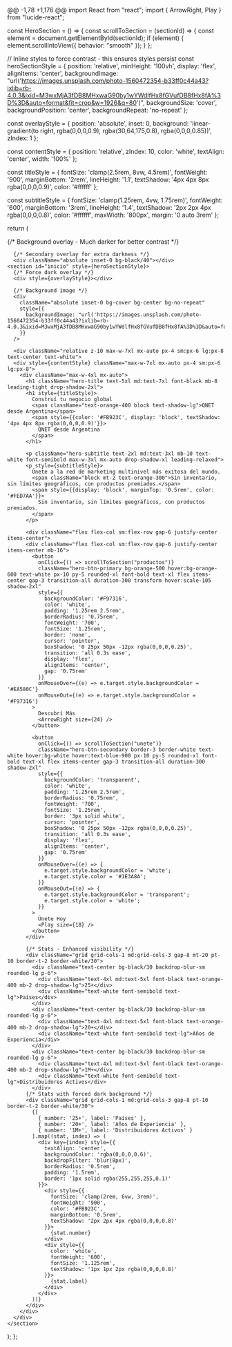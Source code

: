 @@ -1,78 +1,176 @@
import React from "react";
import { ArrowRight, Play } from "lucide-react";

const HeroSection = () => {
  const scrollToSection = (sectionId) => {
    const element = document.getElementById(sectionId);
    if (element) {
      element.scrollIntoView({ behavior: "smooth" });
    }
  };

  // Inline styles to force contrast - this ensures styles persist
  const heroSectionStyle = {
    position: 'relative',
    minHeight: '100vh',
    display: 'flex',
    alignItems: 'center',
    backgroundImage: "url('https://images.unsplash.com/photo-1560472354-b33ff0c44a43?ixlib=rb-4.0.3&ixid=M3wxMjA3fDB8MHxwaG90by1wYWdlfHx8fGVufDB8fHx8fA%3D%3D&auto=format&fit=crop&w=1926&q=80')",
    backgroundSize: 'cover',
    backgroundPosition: 'center',
    backgroundRepeat: 'no-repeat'
  };

  const overlayStyle = {
    position: 'absolute',
    inset: 0,
    background: 'linear-gradient(to right, rgba(0,0,0,0.9), rgba(30,64,175,0.8), rgba(0,0,0,0.85))',
    zIndex: 1
  };

  const contentStyle = {
    position: 'relative',
    zIndex: 10,
    color: 'white',
    textAlign: 'center',
    width: '100%'
  };

  const titleStyle = {
    fontSize: 'clamp(2.5rem, 8vw, 4.5rem)',
    fontWeight: '900',
    marginBottom: '2rem',
    lineHeight: '1.1',
    textShadow: '4px 4px 8px rgba(0,0,0,0.9)',
    color: '#ffffff'
  };

  const subtitleStyle = {
    fontSize: 'clamp(1.25rem, 4vw, 1.75rem)',
    fontWeight: '600',
    marginBottom: '3rem',
    lineHeight: '1.4',
    textShadow: '2px 2px 4px rgba(0,0,0,0.8)',
    color: '#ffffff',
    maxWidth: '800px',
    margin: '0 auto 3rem'
  };

  return (
    <section id="inicio" className="hero-section relative min-h-screen flex items-center">
      {/* Background overlay - Much darker for better contrast */}
      <div className="absolute inset-0 bg-gradient-to-r from-black/85 via-blue-900/90 to-black/80"></div>
      
      {/* Secondary overlay for extra darkness */}
      <div className="absolute inset-0 bg-black/40"></div>
    <section id="inicio" style={heroSectionStyle}>
      {/* Force dark overlay */}
      <div style={overlayStyle}></div>

      {/* Background image */}
      <div 
        className="absolute inset-0 bg-cover bg-center bg-no-repeat"
        style={{
          backgroundImage: "url('https://images.unsplash.com/photo-1560472354-b33ff0c44a43?ixlib=rb-4.0.3&ixid=M3wxMjA3fDB8MHxwaG90by1wYWdlfHx8fGVufDB8fHx8fA%3D%3D&auto=format&fit=crop&w=1926&q=80')"
        }}
      />

      <div className="relative z-10 max-w-7xl mx-auto px-4 sm:px-6 lg:px-8 text-center text-white">
      <div style={contentStyle} className="max-w-7xl mx-auto px-4 sm:px-6 lg:px-8">
        <div className="max-w-4xl mx-auto">
          <h1 className="hero-title text-5xl md:text-7xl font-black mb-8 leading-tight drop-shadow-2xl">
          <h1 style={titleStyle}>
            Construí tu negocio global 
            <span className="text-orange-400 block text-shadow-lg">QNET desde Argentina</span>
            <span style={{color: '#FB923C', display: 'block', textShadow: '4px 4px 8px rgba(0,0,0,0.9)'}}>
              QNET desde Argentina
            </span>
          </h1>

          <p className="hero-subtitle text-2xl md:text-3xl mb-10 text-white font-semibold max-w-3xl mx-auto drop-shadow-xl leading-relaxed">
          <p style={subtitleStyle}>
            Únete a la red de marketing multinivel más exitosa del mundo. 
            <span className="block mt-2 text-orange-300">Sin inventario, sin límites geográficos, con productos premiados.</span>
            <span style={{display: 'block', marginTop: '0.5rem', color: '#FED7AA'}}>
              Sin inventario, sin límites geográficos, con productos premiados.
            </span>
          </p>

          <div className="flex flex-col sm:flex-row gap-6 justify-center items-center">
          <div className="flex flex-col sm:flex-row gap-6 justify-center items-center mb-16">
            <button 
              onClick={() => scrollToSection("productos")}
              className="hero-btn-primary bg-orange-500 hover:bg-orange-600 text-white px-10 py-5 rounded-xl font-bold text-xl flex items-center gap-3 transition-all duration-300 transform hover:scale-105 shadow-2xl"
              style={{
                backgroundColor: '#F97316',
                color: 'white',
                padding: '1.25rem 2.5rem',
                borderRadius: '0.75rem',
                fontWeight: '700',
                fontSize: '1.25rem',
                border: 'none',
                cursor: 'pointer',
                boxShadow: '0 25px 50px -12px rgba(0,0,0,0.25)',
                transition: 'all 0.3s ease',
                display: 'flex',
                alignItems: 'center',
                gap: '0.75rem'
              }}
              onMouseOver={(e) => e.target.style.backgroundColor = '#EA580C'}
              onMouseOut={(e) => e.target.style.backgroundColor = '#F97316'}
            >
              Descubrí Más
              <ArrowRight size={24} />
            </button>

            <button 
              onClick={() => scrollToSection("unete")}
              className="hero-btn-secondary border-3 border-white text-white hover:bg-white hover:text-blue-900 px-10 py-5 rounded-xl font-bold text-xl flex items-center gap-3 transition-all duration-300 shadow-2xl"
              style={{
                backgroundColor: 'transparent',
                color: 'white',
                padding: '1.25rem 2.5rem',
                borderRadius: '0.75rem',
                fontWeight: '700',
                fontSize: '1.25rem',
                border: '3px solid white',
                cursor: 'pointer',
                boxShadow: '0 25px 50px -12px rgba(0,0,0,0.25)',
                transition: 'all 0.3s ease',
                display: 'flex',
                alignItems: 'center',
                gap: '0.75rem'
              }}
              onMouseOver={(e) => {
                e.target.style.backgroundColor = 'white';
                e.target.style.color = '#1E3A8A';
              }}
              onMouseOut={(e) => {
                e.target.style.backgroundColor = 'transparent';
                e.target.style.color = 'white';
              }}
            >
              Únete Hoy
              <Play size={18} />
            </button>
          </div>

          {/* Stats - Enhanced visibility */}
          <div className="grid grid-cols-1 md:grid-cols-3 gap-8 mt-20 pt-10 border-t-2 border-white/30">
            <div className="text-center bg-black/30 backdrop-blur-sm rounded-lg p-6">
              <div className="text-4xl md:text-5xl font-black text-orange-400 mb-2 drop-shadow-lg">25+</div>
              <div className="text-white font-semibold text-lg">Países</div>
            </div>
            <div className="text-center bg-black/30 backdrop-blur-sm rounded-lg p-6">
              <div className="text-4xl md:text-5xl font-black text-orange-400 mb-2 drop-shadow-lg">20+</div>
              <div className="text-white font-semibold text-lg">Años de Experiencia</div>
            </div>
            <div className="text-center bg-black/30 backdrop-blur-sm rounded-lg p-6">
              <div className="text-4xl md:text-5xl font-black text-orange-400 mb-2 drop-shadow-lg">1M+</div>
              <div className="text-white font-semibold text-lg">Distribuidores Activos</div>
            </div>
          {/* Stats with forced dark background */}
          <div className="grid grid-cols-1 md:grid-cols-3 gap-8 pt-10 border-t-2 border-white/30">
            {[
              { number: '25+', label: 'Países' },
              { number: '20+', label: 'Años de Experiencia' },
              { number: '1M+', label: 'Distribuidores Activos' }
            ].map((stat, index) => (
              <div key={index} style={{
                textAlign: 'center',
                backgroundColor: 'rgba(0,0,0,0.6)',
                backdropFilter: 'blur(8px)',
                borderRadius: '0.5rem',
                padding: '1.5rem',
                border: '1px solid rgba(255,255,255,0.1)'
              }}>
                <div style={{
                  fontSize: 'clamp(2rem, 6vw, 3rem)',
                  fontWeight: '900',
                  color: '#FB923C',
                  marginBottom: '0.5rem',
                  textShadow: '2px 2px 4px rgba(0,0,0,0.8)'
                }}>
                  {stat.number}
                </div>
                <div style={{
                  color: 'white',
                  fontWeight: '600',
                  fontSize: '1.125rem',
                  textShadow: '1px 1px 2px rgba(0,0,0,0.8)'
                }}>
                  {stat.label}
                </div>
              </div>
            ))}
          </div>
        </div>
      </div>
    </section>
  );
};

